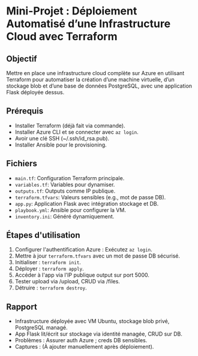 # Mini-Projet : Déploiement Automatisé d’une Infrastructure Cloud avec Terraform

## Objectif
Mettre en place une infrastructure cloud complète sur Azure en utilisant Terraform pour automatiser la création d’une machine virtuelle, d’un stockage blob et d’une base de données PostgreSQL, avec une application Flask déployée dessus.

## Prérequis
- Installer Terraform (déjà fait via commande).
- Installer Azure CLI et se connecter avec `az login`.
- Avoir une clé SSH (~/.ssh/id_rsa.pub).
- Installer Ansible pour le provisioning.

## Fichiers
- `main.tf`: Configuration Terraform principale.
- `variables.tf`: Variables pour dynamiser.
- `outputs.tf`: Outputs comme IP publique.
- `terraform.tfvars`: Valeurs sensibles (e.g., mot de passe DB).
- `app.py`: Application Flask avec intégration stockage et DB.
- `playbook.yml`: Ansible pour configurer la VM.
- `inventory.ini`: Généré dynamiquement.

## Étapes d'utilisation
1. Configurer l'authentification Azure : Exécutez `az login`.
2. Mettre à jour `terraform.tfvars` avec un mot de passe DB sécurisé.
3. Initialiser : `terraform init`.
4. Déployer : `terraform apply`.
5. Accéder à l'app via l'IP publique output sur port 5000.
6. Tester upload via /upload, CRUD via /files.
7. Détruire : `terraform destroy`.

## Rapport
- Infrastructure déployée avec VM Ubuntu, stockage blob privé, PostgreSQL managé.
- App Flask lit/écrit sur stockage via identité managée, CRUD sur DB.
- Problèmes : Assurer auth Azure ; creds DB sensibles.
- Captures : (À ajouter manuellement après déploiement).